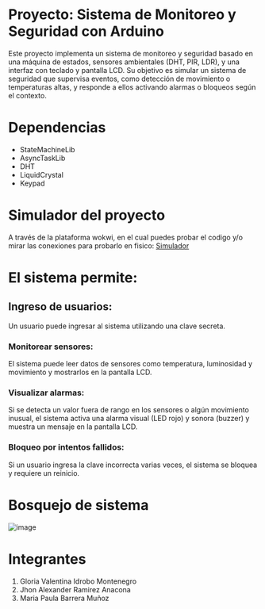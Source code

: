 # Proyecto: Sistema de Monitoreo y Seguridad con Arduino
Este proyecto implementa un sistema de monitoreo y seguridad basado en una máquina de estados, sensores ambientales (DHT, PIR, LDR), y una interfaz con teclado y pantalla LCD. Su objetivo es simular un sistema de seguridad que supervisa eventos, como detección de movimiento o temperaturas altas, y responde a ellos activando alarmas o bloqueos según el contexto.

# Dependencias
- StateMachineLib
- AsyncTaskLib
- DHT 
- LiquidCrystal 
- Keypad

# Simulador del proyecto
A través de la plataforma wokwi, en el cual puedes probar el codigo y/o mirar las conexiones para probarlo en fisico: [Simulador](https://wokwi.com/projects/415921841071873025 "Simulador")

# El sistema permite: 
## Ingreso de usuarios:
Un usuario puede ingresar al sistema utilizando una clave secreta.

### Monitorear sensores: 
El sistema puede leer datos de sensores como temperatura, luminosidad y movimiento y mostrarlos en la pantalla LCD.

### Visualizar alarmas:
Si se detecta un valor fuera de rango en los sensores o algún movimiento inusual, el sistema activa una alarma visual (LED rojo) y sonora (buzzer) y muestra un mensaje en la pantalla LCD.

### Bloqueo por intentos fallidos:
Si un usuario ingresa la clave incorrecta varias veces, el sistema se bloquea y requiere un reinicio.

# Bosquejo de sistema
![image]()

# Integrantes
1. Gloria Valentina Idrobo Montenegro
2. Jhon Alexander Ramirez Anacona
3. Maria Paula Barrera Muñoz

